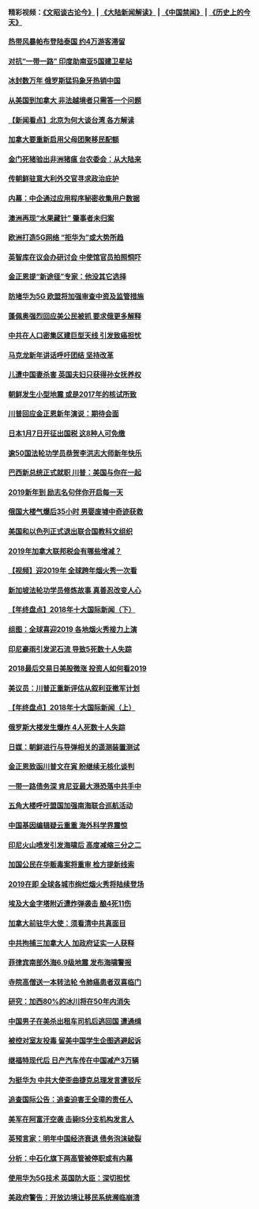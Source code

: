 #### 精彩视频：[《文昭谈古论今》](https://github.com/gfw-breaker/wenzhao/blob/master/README.md?t=01041831) | [《大陆新闻解读》](https://github.com/gfw-breaker/ntdtv-comedy/blob/master/README.md?t=01041831) | [《中国禁闻》](https://github.com/gfw-breaker/ntdtv-news/blob/master/README.md?t=01041831) | [《历史上的今天》](https://github.com/gfw-breaker/today-in-history/blob/master/README.md?t=01041831) 

#### [热带风暴帕布登陆泰国 约4万游客滞留](../pages/nsc418/n10953704.md?t=01041831) 

#### [对抗“一带一路” 印度助南亚5国建卫星站](../pages/nsc418/n10953085.md?t=01041831) 

#### [冰封数万年 俄罗斯猛犸象牙热销中国](../pages/nsc418/n10952945.md?t=01041831) 

#### [从美国到加拿大 非法越境者只需答一个问题](../pages/nsc418/n10952107.md?t=01041831) 

#### [【新闻看点】北京为何大谈台湾 各方解读](../pages/nsc418/n10951577.md?t=01041831) 

#### [加拿大要重新启用父母团聚移民配额](../pages/nsc418/n10951623.md?t=01041831) 

#### [金门死猪验出非洲猪瘟 台农委会：从大陆来](../pages/nsc418/n10950871.md?t=01041831) 

#### [传朝鲜驻意大利外交官寻求政治庇护](../pages/nsc418/n10950043.md?t=01041831) 

#### [内幕：中企通过应用程序秘密收集用户数据](../pages/nsc418/n10949869.md?t=01041831) 

#### [澳洲再现“水果藏针” 肇事者未归案](../pages/nsc418/n10949734.md?t=01041831) 

#### [欧洲打造5G网络 “拒华为”或大势所趋](../pages/nsc418/n10944741.md?t=01041831) 

#### [英智库在议会办研讨会 中使馆官员拍照恫吓](../pages/nsc418/n10949621.md?t=01041831) 

#### [金正恩提“新途径”专家：他没其它选择](../pages/nsc418/n10949644.md?t=01041831) 

#### [防堵华为5G 欧盟将加强审查中资及监管措施](../pages/nsc418/n10949397.md?t=01041831) 

#### [蓬佩奥强烈回应美公民被抓 要求俄更多解释](../pages/nsc418/n10949408.md?t=01041831) 

#### [中共在人口密集区建巨型天线 引发致癌担忧](../pages/nsc418/n10949221.md?t=01041831) 

#### [马克龙新年讲话呼吁团结 坚持改革](../pages/nsc418/n10947012.md?t=01041831) 

#### [儿遭中国妻杀害 英国夫妇只获得孙女抚养权](../pages/nsc418/n10947962.md?t=01041831) 

#### [朝鲜发生小型地震 或是2017年的核试所致](../pages/nsc418/n10948016.md?t=01041831) 

#### [川普回应金正恩新年演说：期待会面](../pages/nsc418/n10947826.md?t=01041831) 

#### [日本1月7日开征出国税 这8种人可免缴](../pages/nsc418/n10947821.md?t=01041831) 

#### [逾50国法轮功学员恭贺李洪志大师新年快乐](../pages/nsc418/n10922625.md?t=01041831) 

#### [巴西新总统正式就职 川普：美国与你在一起](../pages/nsc418/n10947092.md?t=01041831) 

#### [2019新年到 励志名句伴你开启每一天](../pages/nsc418/n10946988.md?t=01041831) 

#### [俄国大楼气爆后35小时 男婴废墟中奇迹获救](../pages/nsc418/n10946967.md?t=01041831) 

#### [美国和以色列正式退出联合国教科文组织](../pages/nsc418/n10946960.md?t=01041831) 

#### [2019年加拿大联邦税会有哪些增减？](../pages/nsc418/n10946693.md?t=01041831) 

#### [【视频】迎2019年 全球跨年烟火秀一次看](../pages/nsc418/n10946627.md?t=01041831) 

#### [新加坡法轮功学员修炼故事 真善忍改变人心](../pages/nsc418/n10946163.md?t=01041831) 

#### [【年终盘点】2018年十大国际新闻（下）](../pages/nsc418/n10925458.md?t=01041831) 

#### [组图：全球喜迎2019 各地烟火秀接力上演](../pages/nsc418/n10945584.md?t=01041831) 

#### [印尼豪雨引发泥石流 导致5死数十人失踪](../pages/nsc418/n10945409.md?t=01041831) 

#### [2018最后交易日美股微涨 投资人如何看2019](../pages/nsc418/n10944797.md?t=01041831) 

#### [美议员：川普正重新评估从叙利亚撤军计划](../pages/nsc418/n10944364.md?t=01041831) 

#### [【年终盘点】2018年十大国际新闻（上）](../pages/nsc418/n10924773.md?t=01041831) 

#### [俄罗斯大楼发生爆炸 4人死数十人失踪](../pages/nsc418/n10943682.md?t=01041831) 

#### [日媒：朝鲜进行与导弹相关的遥测装置测试](../pages/nsc418/n10943525.md?t=01041831) 

#### [金正恩致函川普文在寅 盼继续无核化谈判](../pages/nsc418/n10943074.md?t=01041831) 

#### [一带一路债务深 肯尼亚最大港恐落中共手中](../pages/nsc418/n10942794.md?t=01041831) 

#### [五角大楼呼吁盟国加强南海联合巡航活动](../pages/nsc418/n10942310.md?t=01041831) 

#### [中国基因编辑疑云重重 海外科学界震惊](../pages/nsc418/n10940149.md?t=01041831) 

#### [印尼火山喷发引发海啸后 高度减缩三分之二](../pages/nsc418/n10941435.md?t=01041831) 

#### [加国公民在华贩毒案将重审 检方提新线索](../pages/nsc418/n10940613.md?t=01041831) 

#### [2019在即 全球各城市绚烂烟火秀将陆续登场](../pages/nsc418/n10940465.md?t=01041831) 

#### [埃及大金字塔附近遭炸弹袭击 酿4死11伤](../pages/nsc418/n10940511.md?t=01041831) 

#### [加拿大前驻华大使：须看清中共真面目](../pages/nsc418/n10940389.md?t=01041831) 

#### [中共拘捕三加拿大人 加政府证实一人获释](../pages/nsc418/n10939393.md?t=01041831) 

#### [菲律宾南部外海6.9级地震 发布海啸警报](../pages/nsc418/n10939652.md?t=01041831) 

#### [寺院高僧送一本转法轮 令肺癌患者双喜临门](../pages/nsc418/n10937173.md?t=01041831) 

#### [研究：加西80%的冰川将在50年内消失](../pages/nsc418/n10939068.md?t=01041831) 

#### [中国男子在美杀出租车司机后逃回国 遭通缉](../pages/nsc418/n10939162.md?t=01041831) 

#### [被控对室友投毒 留美中国学生企图逃避起诉](../pages/nsc418/n10939143.md?t=01041831) 

#### [继福特现代后 日产汽车传在中国减产3万辆](../pages/nsc418/n10938892.md?t=01041831) 

#### [为挺华为 中共大使歪曲捷克总理发言遭驳斥](../pages/nsc418/n10938867.md?t=01041831) 

#### [追查国际公告：追查迫害王全璋的责任人](../pages/nsc418/n10937997.md?t=01041831) 

#### [美军在阿富汗空袭 击毙IS分支机构发言人](../pages/nsc418/n10937943.md?t=01041831) 

#### [英预言家：明年中国经济衰退 债务泡沫破裂](../pages/nsc418/n10937862.md?t=01041831) 

#### [分析：中石化旗下两高管被停职或有内幕](../pages/nsc418/n10936480.md?t=01041831) 

#### [使用华为5G技术 英国防大臣：深切担忧](../pages/nsc418/n10936847.md?t=01041831) 

#### [美政府警告：开放边境让移民系统濒临崩溃](../pages/nsc418/n10936858.md?t=01041831) 

